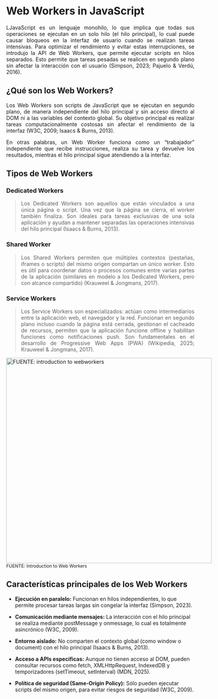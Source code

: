 # Web Workers in JavaScript
<p align="justify">
LJavaScript es un lenguaje monohilo, lo que implica que todas sus operaciones se ejecutan en un solo hilo (el hilo principal), lo cual puede causar bloqueos en la interfaz de usuario cuando se realizan tareas intensivas. Para optimizar el rendimiento y evitar estas interrupciones, se introdujo la API de Web Workers, que permite ejecutar scripts en hilos separados. Esto permite que tareas pesadas se realicen en segundo plano sin afectar la interacción con el usuario (Simpson, 2023; Pajuelo & Verdú, 2016).
</p> 

## ¿Qué son los Web Workers?
<p align="justify">
Los Web Workers son scripts de JavaScript que se ejecutan en segundo plano, de manera independiente del hilo principal y sin acceso directo al DOM ni a las variables del contexto global. Su objetivo principal es realizar tareas computacionalmente costosas sin afectar el rendimiento de la interfaz (W3C, 2009; Isaacs & Burns, 2013).
</p>
<p align="justify">
En otras palabras, un Web Worker funciona como un “trabajador” independiente que recibe instrucciones, realiza su tarea y devuelve los resultados, mientras el hilo principal sigue atendiendo a la interfaz.
</p> 

## Tipos de Web Workers  
### Dedicated Workers
><div align="justify">
>Los Dedicated Workers son aquellos que están vinculados a una única página o script. Una vez que la página se cierra, el worker también finaliza. Son ideales       para tareas exclusivas de una sola aplicación y ayudan a mantener separadas las operaciones intensivas del hilo principal (Isaacs & Burns, 2013).
></div>  

### Shared Worker
><div align="justify">
>Los Shared Workers permiten que múltiples contextos (pestañas, iframes o scripts) del mismo origen compartan un único worker. Esto es útil para coordenar datos o procesos comunes entre varias partes de la aplicación (similares en modelo a los Dedicated Workers, pero con alcance compartido) (Krauweel & Jongmans, 2017).
></div>  

### Service Workers
><div align="justify">
>Los Service Workers son especializados: actúan como intermediarios entre la aplicación web, el navegador y la red. Funcionan en segundo plano incluso cuando la página está cerrada, gestionan el cacheado de recursos, permiten que la aplicación funcione offline y habilitan funciones como notificaciones push. Son fundamentales en el desarrollo de Progressive Web Apps (PWA) (Wikipedia, 2025; Krauweel & Jongmans, 2017).
></div> 

<div style="width:600px; margin:auto;">
  <img src="https://images.ctfassets.net/23aumh6u8s0i/1hW4Sr1YsDa5mCXBfVaNWb/e875abf8ef8d19354b6cc6a24208a9b9/Performing-Tasks-With-and-Without-Web-Worker" 
       alt="FUENTE: introduction to webworkers" width="550"><br>
  <span style="font-size:12px; display:block; text-align:left;">
    FUENTE: Introduction to Web Workers
  </span>
</div>

## Características principales de los Web Workers
- **Ejecución en paralelo:**  Funcionan en hilos independientes, lo que permite procesar tareas largas sin congelar la interfaz (Simpson, 2023).
  
- **Comunicación mediante mensajes:** La interacción con el hilo principal se realiza mediante postMessage y onmessage, lo cual es totalmente asincrónico (W3C, 2009).
- **Entorno aislado:** No comparten el contexto global (como window o document) con el hilo principal (Isaacs & Burns, 2013).
  
- **Acceso a APIs específicas:** Aunque no tienen acceso al DOM, pueden consultar recursos como fetch, XMLHttpRequest, IndexedDB y temporizadores (setTimeout, setInterval) (MDN, 2025).
  
- **Política de seguridad (Same-Origin Policy):** Sólo pueden ejecutar scripts del mismo origen, para evitar riesgos de seguridad (W3C, 2009).


 


